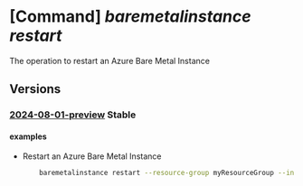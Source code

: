 # [Command] _baremetalinstance restart_

The operation to restart an Azure Bare Metal Instance

## Versions

### [2024-08-01-preview](/Resources/mgmt-plane/L3N1YnNjcmlwdGlvbnMve30vcmVzb3VyY2Vncm91cHMve30vcHJvdmlkZXJzL21pY3Jvc29mdC5iYXJlbWV0YWxpbmZyYXN0cnVjdHVyZS9iYXJlbWV0YWxpbnN0YW5jZXMve30vcmVzdGFydA==/2024-08-01-preview.xml) **Stable**

<!-- mgmt-plane /subscriptions/{}/resourcegroups/{}/providers/microsoft.baremetalinfrastructure/baremetalinstances/{}/restart 2024-08-01-preview -->

#### examples

- Restart an Azure Bare Metal Instance
    ```bash
        baremetalinstance restart --resource-group myResourceGroup --instance-name myABMInstance
    ```
